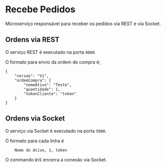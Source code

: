 # Recebe Pedidos

Microserviço responsável para receber os pedidos via REST e via Socket.

## Ordens via REST

O serviço REST é executado na porta `8080`.

O formato para envio da ordem de compra é;

```
{
	"versao": "V1",
	"ordemCompra": {
		"nomeAtivo": "Teste",
		"quantidade": 1,
		"tokenCliente": "token"
	}
}
```

## Ordens via Socket

O serviço via Socket é executado na porta `5000`.

O formato para cada linha é 

```
    Nome do Ativo, 1, token
```

O commando `BYE` encerra a conexão via Socket.